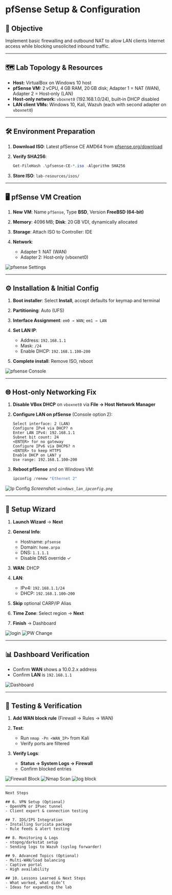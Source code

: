 # pfSense Setup & Configuration

## 🎯 Objective

Implement basic firewalling and outbound NAT to allow LAN clients Internet access while blocking unsolicited inbound traffic.

---

## 🗺️ Lab Topology & Resources

* **Host:** VirtualBox on Windows 10 host
* **pfSense VM:** 2 vCPU, 4 GB RAM, 20 GB disk; Adapter 1 = NAT (WAN), Adapter 2 = Host‑only (LAN)
* **Host‑only network:** `vboxnet0` (192.168.1.0/24), built‑in DHCP disabled
* **LAN client VMs:** Windows 10, Kali, Wazuh (each with second adapter on `vboxnet0`)

---

## 🛠️ Environment Preparation

1. **Download ISO**: Latest pfSense CE AMD64 from [pfsense.org/download](https://www.pfsense.org/download/)
2. **Verify SHA256**:

   ```powershell
   Get-FileHash .\pfsense-CE-*.iso -Algorithm SHA256
   ```
3. **Store ISO**: `lab-resources/isos/`

---

## 🖥️ pfSense VM Creation

1. **New VM**: Name `pfSense`, Type **BSD**, Version **FreeBSD (64-bit)**
2. **Memory**: 4096 MB; **Disk**: 20 GB VDI, dynamically allocated
3. **Storage**: Attach ISO to Controller: IDE
4. **Network**:

   * Adapter 1: NAT (WAN)
   * Adapter 2: Host‑only (vboxnet0)

![pfsense Settings](./screenshots/pfsense_vm_settings.png) 

---

## ⚙️ Installation & Initial Config

1. **Boot installer**: Select **Install**, accept defaults for keymap and terminal
2. **Partitioning**: Auto (UFS)
3. **Interface Assignment**: `em0 → WAN`; `em1 → LAN`
4. **Set LAN IP**:

   * Address: `192.168.1.1`
   * Mask: `/24`
   * Enable DHCP: `192.168.1.100–200`
5. **Complete install**: Remove ISO, reboot

![pfsense Console](./screenshots/pfsense_console_interfaces.png)

---

## 🌐 Host‑only Networking Fix

1. **Disable VBox DHCP** on `vboxnet0` via **File → Host Network Manager**
2. **Configure LAN on pfSense** (Console option 2):

   ```
   Select interface: 2 (LAN)
   Configure IPv4 via DHCP? n
   Enter LAN IPv4: 192.168.1.1
   Subnet bit count: 24
   <ENTER> for no gateway
   Configure IPv6 via DHCP6? n
   <ENTER> to keep HTTPS
   Enable DHCP on LAN? y
   Use range: 192.168.1.100–200
   ```
3. **Reboot pfSense** and on Windows VM:

   ```powershell
   ipconfig /renew "Ethernet 2"
   ```

![Ip Config](./screenshots/windows_lan_ipconfig.png) *Screenshot: `windows_lan_ipconfig.png`*

---

## 🚀 Setup Wizard

1. **Launch Wizard** → **Next**
2. **General Info**:

   * Hostname: `pfsense`
   * Domain: `home.arpa`
   * DNS: `1.1.1.1`
   * Disable DNS override ✓
3. **WAN**: DHCP
4. **LAN**:

   * IPv4: `192.168.1.1/24`
   * DHCP: `192.168.1.100–200`
5. **Skip** optional CARP/IP Alias
6. **Time Zone**: Select region → **Next**
7. **Finish** → Dashboard

![login](./screenshots/pfsense_login.png)
![PW Change](./screenshots/pfsense_change_password.png) 

---

## 📊 Dashboard Verification

* Confirm **WAN** shows a 10.0.2.x address
* Confirm **LAN** is `192.168.1.1`

![Dashboard](./screenshots/pfsense_dashboard.png)

---

## 🧪 Testing & Verification

1. **Add WAN block rule** (Firewall → Rules → WAN)
2. **Test**:

   * Run `nmap -Pn <WAN_IP>` from Kali
   * Verify ports are filtered
3. **Verify Logs**:

   * **Status → System Logs → Firewall**
   * Confirm blocked entries

![Firewall Block](./screenshots/pfsense_firewall_block_wan.png)
![Nmap Scan](./screenshots/kali_nmap_wan_scan.png)
![log block](./screenshots/pfsense_wan_log_block.png)

---


```
Next Steps

## 6. VPN Setup (Optional)
- OpenVPN or IPsec tunnel
- Client export & connection testing

## 7. IDS/IPS Integration
- Installing Suricata package
- Rule feeds & alert testing

## 8. Monitoring & Logs
- ntopng/darkstat setup
- Sending logs to Wazuh (syslog forwarder)

## 9. Advanced Topics (Optional)
- Multi‑WAN/load balancing
- Captive portal
- High availability

## 10. Lessons Learned & Next Steps
- What worked, what didn’t
- Ideas for expanding the lab
```
